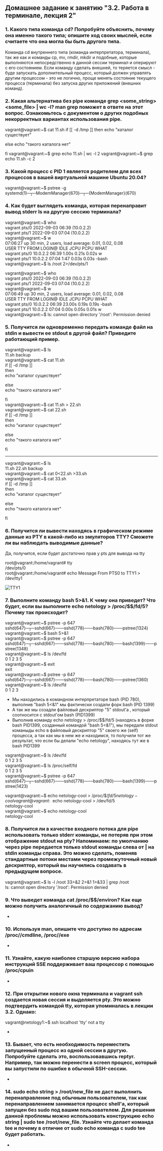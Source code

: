 ## Домашнее задание к занятию "3.2. Работа в терминале, лекция 2"
### 1. Какого типа команда cd? Попробуйте объяснить, почему она именно такого типа; опишите ход своих мыслей, если считаете что она могла бы быть другого типа.

Команда cd внутреннего типа (команда интерпретатора, терминала), так же как и команды cp, mv, rmdir, mkdir и подобные, которые выполняются непосредственно в данной сессии терминал и оперируют с его состоянием.
Если команду сделать внешней, то теряется смысл - буде запускать дополнительный процесс, который должен управлять другим процессом - это не логично, проще менять состояние текущего процесса (терминала) без запуска других приложений (внешних команд).
    
### 2.  Какая альтернатива без pipe команде grep <some_string> <some_file> | wc -l? man grep поможет в ответе на этот вопрос. Ознакомьтесь с документом о других подобных некорректных вариантах использования pipe.

vagrant@vagrant:~$ cat 11.sh
if [[ -d /tmp ]]
then
    echo "каталог существует"

else
    echo "такого каталога нет"

fi
vagrant@vagrant:~$ grep echo 11.sh | wc -l
2
vagrant@vagrant:~$ grep echo 11.sh -c
2

 
### 3. Какой процесс с PID 1 является родителем для всех процессов в вашей виртуальной машине Ubuntu 20.04?

vagrant@vagrant:~$ pstree -g  
systemd(1)─┬─ModemManager(670)─┬─{ModemManager}(670)    
            
### 4. Как будет выглядеть команда, которая перенаправит вывод stderr ls на другую сессию терминала?


vagrant@vagrant:~$ who  
vagrant  pts/0        2022-09-03 06:39 (10.0.2.2)  
vagrant  pts/1        2022-09-03 07:04 (10.0.2.2)  
vagrant@vagrant:~$ w  
 07:06:27 up 30 min,  2 users,  load average: 0.01, 0.02, 0.08  
USER     TTY      FROM             LOGIN@   IDLE   JCPU   PCPU WHAT  
vagrant  pts/0    10.0.2.2         06:39    1.00s  0.21s  0.02s w  
vagrant  pts/1    10.0.2.2         07:04    1:47   0.03s  0.03s -bash  
vagrant@vagrant:~$ ls /root 2>/dev/pts/1  


vagrant@vagrant:~$ who  
vagrant  pts/0        2022-09-03 06:39 (10.0.2.2)  
vagrant  pts/1        2022-09-03 07:04 (10.0.2.2)  
vagrant@vagrant:~$ w  
 07:06:49 up 30 min,  2 users,  load average: 0.01, 0.02, 0.08  
USER     TTY      FROM             LOGIN@   IDLE   JCPU   PCPU WHAT  
vagrant  pts/0    10.0.2.2         06:39   23.00s  0.19s  0.19s -bash  
vagrant  pts/1    10.0.2.2         07:04    0.00s  0.05s  0.01s w  
vagrant@vagrant:~$ ls: cannot open directory '/root': Permission denied  


### 5. Получится ли одновременно передать команде файл на stdin и вывести ее stdout в другой файл? Приведите работающий пример.

 vagrant@vagrant:~$ ls  
11.sh  backup  
vagrant@vagrant:~$ cat 11.sh  
if [[ -d /tmp ]]  
then  
    echo "каталог существует"  
  
else  
    echo "такого каталога нет"  
  
fi  
vagrant@vagrant:~$ cat 11.sh > 22.sh  
vagrant@vagrant:~$ cat 22.sh  
if [[ -d /tmp ]]  
then  
    echo "каталог существует"  
  
else  
    echo "такого каталога нет"  
  
fi  

---

vagrant@vagrant:~$ ls  
11.sh  22.sh  backup  
vagrant@vagrant:~$ cat 0<22.sh >33.sh    
vagrant@vagrant:~$ cat 33.sh    
if [[ -d /tmp ]]  
then  
    echo "каталог существует"  
  
else  
    echo "такого каталога нет"  
  
fi  

  
### 6. Получится ли вывести находясь в графическом режиме данные из PTY в какой-либо из эмуляторов TTY? Сможете ли вы наблюдать выводимые данные?

Да, получится, если будет достаточно прав у pts для вывода на tty

root@vagrant:/home/vagrant# tty  
/dev/pts/0  
root@vagrant:/home/vagrant# echo Message From PTS0 to TTY1 > /dev/tty1  

![TTY1](https://github.com/sergey-svet-melnikov/My-Tutorial/blob/main/DevOps-22/Home_Work/03-sysadmin-02-terminal/VagrantTTY1.png)  


### 7. Выполните команду bash 5>&1. К чему она приведет? Что будет, если вы выполните echo netology > /proc/$$/fd/5? Почему так происходит?

vagrant@vagrant:~$ pstree -p 647  
sshd(647)─┬─sshd(667)───sshd(778)───bash(780)───pstree(1324)    
vagrant@vagrant:~$ bash 5>&1    
vagrant@vagrant:~$ pstree -p 647    
sshd(647)─┬─sshd(667)───sshd(778)───bash(780)───bash(1399)───pstree(1348)    
vagrant@vagrant:~$ ls /dev/fd  
0  1  2  3  5  
vagrant@vagrant:~$ exit  
exit  
vagrant@vagrant:~$ pstree -p 647  
sshd(647)─┬─sshd(667)───sshd(778)───bash(780)───pstree(1360)  
vagrant@vagrant:~$ ls /dev/fd  
0  1  2  3  

* Мы находились в командном интерпретаторе bash (PID 780), выполнив "bash 5<&1" мы фактически создали форк bash (PID 1399)  
* А так же мы созадли файловый дескриптор "5" stdout'a , который соотносится c stdout'ом bash (PID1399)
* Выполнив команду echo netology > /proc/$$/fd/5 (находясь в форке bash PID1399, созданный командой "bash 5<&1"), мы передали stdout команыды echo в файловый дескриптор "5" своего же (self) процесса, а так как мы в нем же и находимся, то получили тот же результат, что если бы делали "echo netology", находясь тут же в bash PID1399

vagrant@vagrant:~$ ls /dev/fd  
0  1  2  3  5  
vagrant@vagrant:~$ ls /proc/self/fd  
0  1  2  3  5  
vagrant@vagrant:~$ pstree -p 647  
sshd(647)─┬─sshd(667)───sshd(778)───bash(780)───bash(1399)───pstree(1423)    
            
vagrant@vagrant:~$ echo netology-cool > /proc/$$/fd/5  
netology-cool  
vagrant@vagrant:~$ echo netology-cool > /dev/fd/5  
netology-cool   
vagrant@vagrant:~$ echo netology-cool  
netology-cool  

### 8. Получится ли в качестве входного потока для pipe использовать только stderr команды, не потеряв при этом отображение stdout на pty? Напоминаем: по умолчанию через pipe передается только stdout команды слева от | на stdin команды справа. Это можно сделать, поменяв стандартные потоки местами через промежуточный новый дескриптор, который вы научились создавать в предыдущем вопросе.

vagrant@vagrant:~$ ls -l /root 33>&2 2>&1 1>&33 | grep /root  
ls: cannot open directory '/root': Permission denied  

### 9.  Что выведет команда cat /proc/$$/environ? Как еще можно получить аналогичный по содержанию вывод?

*

### 10. Используя man, опишите что доступно по адресам /proc/<PID>/cmdline, /proc/<PID>/exe

* 

### 11. Узнайте, какую наиболее старшую версию набора инструкций SSE поддерживает ваш процессор с помощью /proc/cpuin

*

### 12. При открытии нового окна терминала и vagrant ssh создается новая сессия и выделяется pty. Это можно подтвердить командой tty, которая упоминалась в лекции 3.2. Однако:

vagrant@netology1:~$ ssh localhost 'tty'
not a tty  

*

### 13. Бывает, что есть необходимость переместить запущенный процесс из одной сессии в другую. Попробуйте сделать это, воспользовавшись reptyr. Например, так можно перенести в screen процесс, который вы запустили по ошибке в обычной SSH-сессии.

*

### 14. sudo echo string > /root/new_file не даст выполнить перенаправление под обычным пользователем, так как перенаправлением занимается процесс shell'а, который запущен без sudo под вашим пользователем. Для решения данной проблемы можно использовать конструкцию echo string | sudo tee /root/new_file. Узнайте что делает команда tee и почему в отличие от sudo echo команда с sudo tee будет работать. 

*